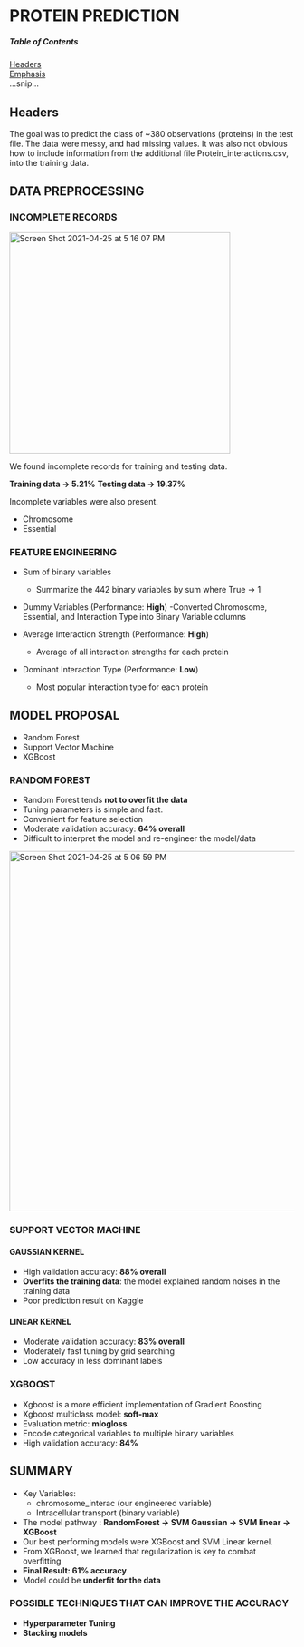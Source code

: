 # PROTEIN PREDICTION

##### Table of Contents  
[Headers](#headers)  
[Emphasis](#emphasis)  
...snip...    
<a name="headers"/>
## Headers


The goal was to predict the class of ~380 observations (proteins) in the test file. The data were messy, and had missing values. It was also not obvious how to include information from the additional file Protein_interactions.csv, into the training data.

## DATA PREPROCESSING

### INCOMPLETE RECORDS

<img width="390" alt="Screen Shot 2021-04-25 at 5 16 07 PM" src="https://user-images.githubusercontent.com/43936803/115996967-0d5c1180-a5ea-11eb-874a-b73ac09ef41c.png">

We found incomplete records for training and testing data.

**Training data -> 5.21%**
**Testing data -> 19.37%**

Incomplete variables were also present.

- Chromosome
- Essential

### FEATURE ENGINEERING

- Sum of binary variables
  - Summarize the 442 binary variables by sum where True -> 1

- Dummy Variables  (Performance: **High**)
  -Converted Chromosome, Essential, and Interaction Type into Binary Variable columns

- Average Interaction Strength (Performance: **High**)
  - Average of all interaction strengths for each protein

- Dominant Interaction Type (Performance: **Low**)
  - Most popular interaction type for each protein

## MODEL PROPOSAL
- Random Forest
- Support Vector Machine
- XGBoost

### RANDOM FOREST

- Random Forest tends **not to overfit the data**
- Tuning parameters is simple and fast.
- Convenient for feature selection
- Moderate validation accuracy: **64% overall**
- Difficult to interpret the model and re-engineer the model/data

<img width="635" alt="Screen Shot 2021-04-25 at 5 06 59 PM" src="https://user-images.githubusercontent.com/43936803/115996698-0bde1980-a5e9-11eb-8d63-d1148cc00334.png">

### SUPPORT VECTOR MACHINE

#### GAUSSIAN KERNEL
- High validation accuracy: **88% overall**
- **Overfits the training data**: the model explained random noises in the training data
- Poor prediction result on Kaggle

#### LINEAR KERNEL
- Moderate validation accuracy: **83% overall**
- Moderately fast tuning by grid searching
- Low accuracy in less dominant labels


### XGBOOST

- Xgboost is a more efficient implementation of Gradient Boosting
- Xgboost multiclass model: **soft-max**
- Evaluation metric: **mlogloss**
- Encode categorical variables to multiple binary variables
- High validation accuracy: **84%**



## SUMMARY 

- Key Variables: 
  - chromosome_interac (our engineered variable)
  - Intracellular transport (binary variable)
- The model pathway : **RandomForest -> SVM Gaussian -> SVM linear -> XGBoost**
- Our best performing models were XGBoost and SVM Linear kernel. 
- From XGBoost, we learned that regularization is key to combat overfitting
- **Final Result: 61% accuracy**
- Model could be **underfit for the data**

### POSSIBLE TECHNIQUES THAT CAN IMPROVE THE ACCURACY
- **Hyperparameter Tuning** 
- **Stacking models**

